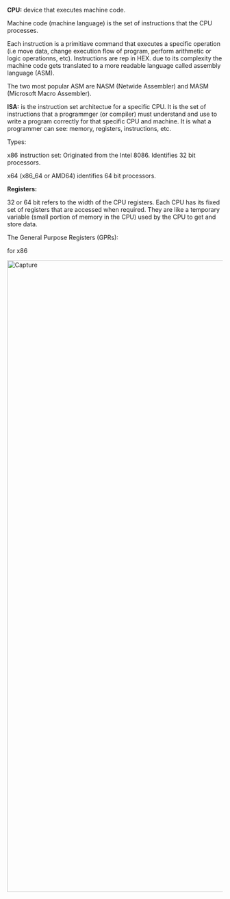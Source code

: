 **CPU:** device that executes machine code.

Machine code (machine language) is the set of instructions that the CPU processes. 

Each instruction is a primitiave command that executes a specific operation (i.e move data, change execution flow of program, perform arithmetic or logic operationns, etc). Instructions are rep in HEX. due to its complexity the machine code gets translated to a more readable language called assembly language (ASM). 

The two most popular ASM are NASM (Netwide Assembler) and MASM (Microsoft Macro Assembler). 

**ISA:** is the instruction set architectue for a specific CPU. It is the set of instructions that a programmger (or compiler) must understand and use to write a program correctly for that specific CPU and machine. It is what a programmer can see: memory, registers, instructions, etc. 

Types: 

x86 instruction set: Originated from the Intel 8086. Identifies 32 bit processors.

x64 (x86_64 or AMD64) identifies 64 bit processors.

**Registers:**

32 or 64 bit refers to the width of the CPU registers. Each CPU has its fixed set of registers that are accessed when required. They are like a temporary variable (small portion of memory in the CPU) used by the CPU to get and store data. 


The General Purpose Registers (GPRs): 

for x86 

<img width="1474" alt="Capture" src="https://user-images.githubusercontent.com/46513413/82863348-e552c280-9eef-11ea-8838-bb5a2c5c1887.PNG">


